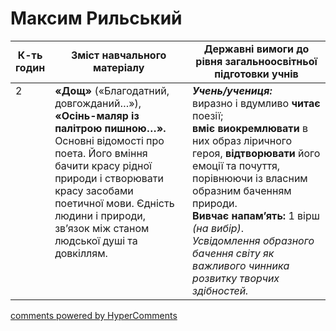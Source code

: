 <div id="hypercomments_widget" class="js-hypercomments-widget invisible"></div>

# Максим Рильський

<table>
  <tr>
    <td width="10%" align="center"><b>К-ть годин</b></td>
    <td width="45%" align="center"><b>Зміст навчального матеріалу</b></td>
    <td width="45%" align="center"><b>Державні вимоги до рівня загальноосвітньої підготовки учнів</b></td>
  </tr>
<tbody>
  <tr>
<td width="10%" style="vertical-align:top !important;">2</td>
    <td width="45%" style="vertical-align:top !important;">
<b>«Дощ»</b> («Благодатний, довгожданий…»), <b>«Осінь-маляр із палітрою пишною…».</b> Основні відомості про поета. Його вміння бачити красу рідної природи і створювати красу засобами поетичної мови. Єдність людини і природи, зв’язок між станом людської душі та довкіллям.
</td>
    <td width="45%" style="vertical-align:top !important;">
<i><b>Учень/учениця:</b></i><br>
виразно і вдумливо <b>читає</b> поезії; <br> 
<b>вміє виокремлювати</b> в них образ ліричного героя, <b>відтворювати</b> його емоції та почуття, порівнюючи із власним образним баченням природи.<br> 
<b>Вивчає напам’ять:</b> 1 вірш <i>(на вибір)</i>.<br> 
<i>Усвідомлення образного бачення світу як важливого чинника розвитку творчих здібностей.</i> </td>
  </tr>
</tbody>
</table>

<div class="js-hypercomments-container">
<a href="http://hypercomments.com" class="hc-link" title="comments widget">comments powered by HyperComments</a>
</div>